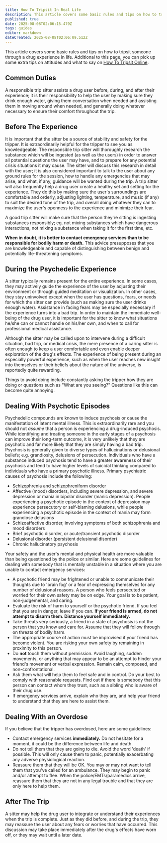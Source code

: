 ```yaml
---
title: How To Tripsit In Real Life
description: This article covers some basic rules and tips on how to tripsit someone through a drug experience in life. Additional to this page, you can pick up some extra...
published: true
date: 2025-08-08T02:06:15.479Z
tags: guides
editor: markdown
dateCreated: 2025-08-08T02:06:09.512Z
---
```


This article covers some basic rules and tips on how to tripsit someone through a drug experience in life. Additional to this page, you can pick up some extra tips on attitudes and what to say on [How To Tripsit Online](/en/guides/how-to-tripsit-online).

## Common Duties

A responsible trip sitter assists a drug user before, during, and after their experience; it is their responsibility to help the user by making sure they drink enough water, giving them conversation when needed and assisting them in moving around when needed, and generally doing whatever necessary to ensure their comfort throughout the trip.

## Before The Experience

It is important that the sitter be a source of stability and safety for the tripper. It is extraordinarily helpful for the tripper to see you as knowledgeable. The responsible trip sitter will thoroughly research the substance which will be ingested (as well as the users) in order to answer all potential questions the user may have, and to prepare for any potential crisis situations it may cause. The sitter will discuss this research in detail with the user; it is also considered important to talk to the user about any ground rules for the session, how to handle any emergencies that may arise, and what, if any, guidance will be wanted during the trip. A trip sitter will also frequently help a drug user create a healthy set and setting for the experience. They do this by making sure the user's surroundings are comfortable and orderly, adjusting lighting, temperature, and music (if any) to suit the desired tone of the trip, and overall doing whatever they can to maximize the user's openness to the experience and minimize their fear.

A good trip sitter will make sure that the person they're sitting is ingesting substances responsibly; eg. not mixing substances which have dangerous interactions, not mixing a substance when taking it for the first time, etc. 

**When in doubt, it is better to contact emergency services than to be responsible for bodily harm or death.** This advice presupposes that you are knowledgeable and capable of distinguishing between benign and potentially life-threatening symptoms.

## During the Psychedelic Experience

A sitter typically remains present for the entire experience. In some cases, they may actively guide the experience of the user by adjusting their environment or through guided meditation or visualization. In other cases, they stay uninvolved except when the user has questions, fears, or needs for which the sitter can provide (such as making sure the user drinks enough water). Assistance in facing fears may be especially necessary if the experience turns into a bad trip. In order to maintain the immediate well-being of the drug user, it is important for the sitter to know what situations he/she can or cannot handle on his/her own, and when to call for professional medical assistance.

Although the sitter may be called upon to intervene during a difficult situation, bad trip, or medical crisis, the mere presence of a caring sitter is often enough to keep a user comfortable and even enable deeper exploration of the drug's effects. The experience of being present during an especially powerful experience, such as when the user reaches new insight into themselves or their beliefs about the nature of the universe, is reportedly quite rewarding.

Things to avoid doing include constantly asking the tripper how they are doing or questions such as "What are you seeing?" Questions like this can become quite annoying.

## Dealing With Psychotic Episodes

Psychedelic compounds are known to induce psychosis or cause the manifestation of latent mental illness. This is extraordinarily rare and you should not *assume* that a person is experiencing a drug-induced psychosis. While identifying and treating someone in the early stages of a psychosis can improve their long-term outcome, it is very unlikely that they are psychotic and far more likely that they are simply having a bad trip. Psychosis is generally given to diverse types of hallucinations or delusional beliefs; e.g. grandiosity, delusions of persecution. Individuals who have a substance induced psychosis tend to have a greater awareness of their psychosis and tend to have higher levels of suicidal thinking compared to individuals who have a primary psychotic illness. Primary psychiatric causes of psychosis include the following:

* Schizophrenia and schizophreniform disorder
* Affective (mood) disorders, including severe depression, and severe depression or mania in bipolar disorder (manic depression). People experiencing a psychotic episode in the context of depression may experience persecutory or self-blaming delusions, while people experiencing a psychotic episode in the context of mania may form grandiose delusions
* Schizoaffective disorder, involving symptoms of both schizophrenia and mood disorders
* Brief psychotic disorder, or acute/transient psychotic disorder
* Delusional disorder (persistent delusional disorder)
* Chronic hallucinatory psychosis

Your safety and the user's mental and physical health are more valuable than being questioned by the police or similar. Here are some guidelines for dealing with somebody that is mentally unstable in a situation where you are unable to contact emergency services:

* A psychotic friend may be frightened or unable to communicate their thoughts due to 'brain fog' or a fear of expressing themselves for any number of delusional reasons. A person who feels persecuted or worried for their own safety may be on edge. Your goal is to be patient, non-judgemental, and caring.
* Evaluate the risk of harm to yourself or the psychotic friend. If you feel that you are in danger, leave if you can. **If your friend is armed, do not attempt to disarm them. Distance yourself immediately.**
* Take threats very seriously, a friend in a state of psychosis is not the person that you know and care for. Assume that they will follow through on threats of bodily harm.
* The appropriate course of action must be improvised if your friend has become violent. You are risking your own safety by remaining in proximity to this person. 
* Do **not** touch them without permission. Avoid laughing, sudden movements, or anything that may appear to be an attempt to hinder your friend's movement or verbal expression. Remain calm, composed, and non-confrontational.
* Ask them what will help them to feel safe and in control. Do your best to comply with reasonable requests. Find out if there is somebody that this person can contact whom they trust, such as a sibling who is aware of their drug use.
* If emergency services arrive, explain who they are, and help your friend to understand that they are here to assist them.

## Dealing With an Overdose

If you believe that the tripper has overdosed, here are some guidelines:

* Contact emergency services **immediately.** Do not hesitate for a moment, it could be the difference between life and death.
* Do not tell them that they are going to die. Avoid the word 'death' if possible. This will only cause them to panic, potentially exacerbating any adverse physiological reaction.
* Reassure them that they will be OK. You may or may not want to tell them that you've called for an ambulance. They may begin to panic and/or attempt to flee. When the police/EMTs/paramedics arrive, reassure them that they are not in any legal trouble and that they are only here to help them.

## After The Trip

A sitter may help the drug user to integrate or understand their experiences when the trip is complete. Just as they did before, and during the trip, they may reassure the user about any fears or worries that have occurred. This discussion may take place immediately after the drug's effects have worn off, or they may wait until a later date.